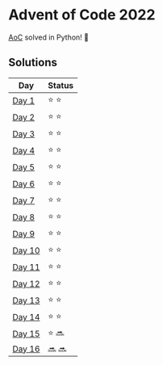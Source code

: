 # Advent of Code 2022

[AoC](https://adventofcode.com/2022) solved in Python! :snake:

## Solutions
| Day | Status |
| --- | ------ |
| [Day 1](https://github.com/Accieo/aoc-2022/blob/master/main/day01.py) | :star: :star: |
| [Day 2](https://github.com/Accieo/aoc-2022/blob/master/main/day02.py) | :star: :star: |
| [Day 3](https://github.com/Accieo/aoc-2022/blob/master/main/day03.py) | :star: :star: |
| [Day 4](https://github.com/Accieo/aoc-2022/blob/master/main/day04.py) | :star: :star: |
| [Day 5](https://github.com/Accieo/aoc-2022/blob/master/main/day05.py) | :star: :star: |
| [Day 6](https://github.com/Accieo/aoc-2022/blob/master/main/day06.py) | :star: :star: |
| [Day 7](https://github.com/Accieo/aoc-2022/blob/master/main/day07.py) | :star: :star: |
| [Day 8](https://github.com/Accieo/aoc-2022/blob/master/main/day08.py) | :star: :star: |
| [Day 9](https://github.com/Accieo/aoc-2022/blob/master/main/day09.py) | :star: :star: |
| [Day 10](https://github.com/Accieo/aoc-2022/blob/master/main/day10.py) | :star: :star: |
| [Day 11](https://github.com/Accieo/aoc-2022/blob/master/main/day11.py) | :star: :star: |
| [Day 12](https://github.com/Accieo/aoc-2022/blob/master/main/day12.py) | :star: :star: |
| [Day 13](https://github.com/Accieo/aoc-2022/blob/master/main/day13.py) | :star: :star: |
| [Day 14](https://github.com/Accieo/aoc-2022/blob/master/main/day14.py) | :star: :star: |
| [Day 15](https://github.com/Accieo/aoc-2022/blob/master/main/day15.py) | :star: :soon: |
| [Day 16](https://github.com/Accieo/aoc-2022/blob/master/main/day16.py) | :soon: :soon: |
